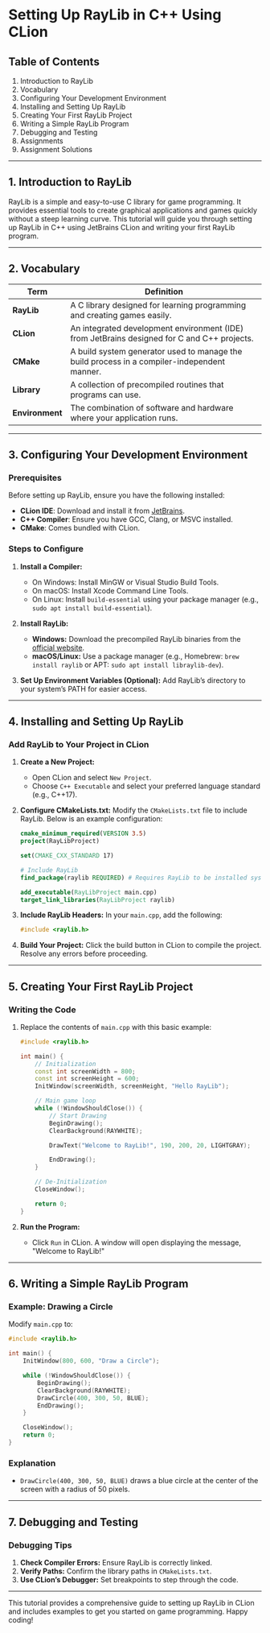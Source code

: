 
# Setting Up RayLib in C++ Using CLion

## Table of Contents
1. Introduction to RayLib
2. Vocabulary
3. Configuring Your Development Environment
4. Installing and Setting Up RayLib
5. Creating Your First RayLib Project
6. Writing a Simple RayLib Program
7. Debugging and Testing
8. Assignments
9. Assignment Solutions

---

## 1. Introduction to RayLib
RayLib is a simple and easy-to-use C library for game programming. It provides essential tools to create graphical applications and games quickly without a steep learning curve. This tutorial will guide you through setting up RayLib in C++ using JetBrains CLion and writing your first RayLib program.

---

## 2. Vocabulary

| Term                | Definition                                                                                   |
|---------------------|-----------------------------------------------------------------------------------------------|
| **RayLib**          | A C library designed for learning programming and creating games easily.                    |
| **CLion**           | An integrated development environment (IDE) from JetBrains designed for C and C++ projects. |
| **CMake**           | A build system generator used to manage the build process in a compiler-independent manner.  |
| **Library**         | A collection of precompiled routines that programs can use.                                  |
| **Environment**     | The combination of software and hardware where your application runs.                        |

---

## 3. Configuring Your Development Environment

### Prerequisites
Before setting up RayLib, ensure you have the following installed:
- **CLion IDE**: Download and install it from [JetBrains](https://www.jetbrains.com/clion/).
- **C++ Compiler**: Ensure you have GCC, Clang, or MSVC installed.
- **CMake**: Comes bundled with CLion.

### Steps to Configure
1. **Install a Compiler:**
   - On Windows: Install MinGW or Visual Studio Build Tools.
   - On macOS: Install Xcode Command Line Tools.
   - On Linux: Install `build-essential` using your package manager (e.g., `sudo apt install build-essential`).

2. **Install RayLib:**
   - **Windows:** Download the precompiled RayLib binaries from the [official website](https://www.raylib.com/).
   - **macOS/Linux:** Use a package manager (e.g., Homebrew: `brew install raylib` or APT: `sudo apt install libraylib-dev`).

3. **Set Up Environment Variables (Optional):**
   Add RayLib’s directory to your system’s PATH for easier access.

---

## 4. Installing and Setting Up RayLib

### Add RayLib to Your Project in CLion
1. **Create a New Project:**
   - Open CLion and select `New Project`.
   - Choose `C++ Executable` and select your preferred language standard (e.g., C++17).

2. **Configure CMakeLists.txt:**
   Modify the `CMakeLists.txt` file to include RayLib. Below is an example configuration:

   ```cmake
   cmake_minimum_required(VERSION 3.5)
   project(RayLibProject)

   set(CMAKE_CXX_STANDARD 17)

   # Include RayLib
   find_package(raylib REQUIRED) # Requires RayLib to be installed system-wide

   add_executable(RayLibProject main.cpp)
   target_link_libraries(RayLibProject raylib)
   ```

3. **Include RayLib Headers:**
   In your `main.cpp`, add the following:
   ```cpp
   #include <raylib.h>
   ```

4. **Build Your Project:**
   Click the build button in CLion to compile the project. Resolve any errors before proceeding.

---

## 5. Creating Your First RayLib Project

### Writing the Code
1. Replace the contents of `main.cpp` with this basic example:
   ```cpp
   #include <raylib.h>

   int main() {
       // Initialization
       const int screenWidth = 800;
       const int screenHeight = 600;
       InitWindow(screenWidth, screenHeight, "Hello RayLib");

       // Main game loop
       while (!WindowShouldClose()) {
           // Start Drawing
           BeginDrawing();
           ClearBackground(RAYWHITE);

           DrawText("Welcome to RayLib!", 190, 200, 20, LIGHTGRAY);

           EndDrawing();
       }

       // De-Initialization
       CloseWindow();

       return 0;
   }
   ```

2. **Run the Program:**
   - Click `Run` in CLion. A window will open displaying the message, "Welcome to RayLib!"

---

## 6. Writing a Simple RayLib Program

### Example: Drawing a Circle
Modify `main.cpp` to:

```cpp
#include <raylib.h>

int main() {
    InitWindow(800, 600, "Draw a Circle");

    while (!WindowShouldClose()) {
        BeginDrawing();
        ClearBackground(RAYWHITE);
        DrawCircle(400, 300, 50, BLUE);
        EndDrawing();
    }

    CloseWindow();
    return 0;
}
```

### Explanation
- `DrawCircle(400, 300, 50, BLUE)` draws a blue circle at the center of the screen with a radius of 50 pixels.

---

## 7. Debugging and Testing

### Debugging Tips
1. **Check Compiler Errors:**
   Ensure RayLib is correctly linked.
2. **Verify Paths:**
   Confirm the library paths in `CMakeLists.txt`.
3. **Use CLion’s Debugger:**
   Set breakpoints to step through the code.

---

This tutorial provides a comprehensive guide to setting up RayLib in CLion and includes examples to get you started on game programming. Happy coding!
